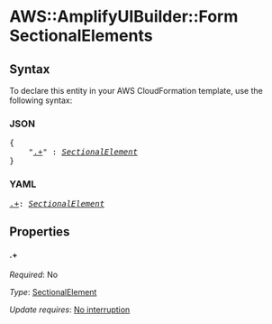 # AWS::AmplifyUIBuilder::Form SectionalElements

## Syntax

To declare this entity in your AWS CloudFormation template, use the following syntax:

### JSON

<pre>
{
    "<a href="#.+" title=".+">.+</a>" : <i><a href="sectionalelement.md">SectionalElement</a></i>
}
</pre>

### YAML

<pre>
<a href="#.+" title=".+">.+</a>: <i><a href="sectionalelement.md">SectionalElement</a></i>
</pre>

## Properties

#### \.+

_Required_: No

_Type_: <a href="sectionalelement.md">SectionalElement</a>

_Update requires_: [No interruption](https://docs.aws.amazon.com/AWSCloudFormation/latest/UserGuide/using-cfn-updating-stacks-update-behaviors.html#update-no-interrupt)

